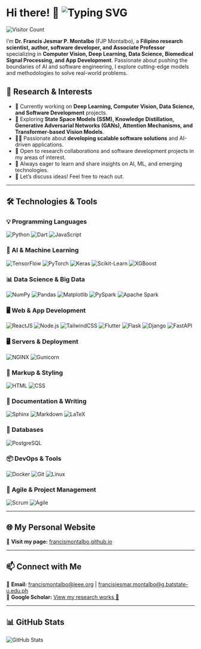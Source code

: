 # Hi there! 👋 ![Typing SVG](https://readme-typing-svg.herokuapp.com?font=Fira+Code&pause=1000&color=F7F7F7&width=435&lines=AI+Researcher+%7C+Software+Developer+%7C+Educator;Data+Scientist+%7C+Open-Source+Contributor;Deep+Learning+Enthusiast+%7C+ML+Engineer)

![Visitor Count](https://komarev.com/ghpvc/?username=francismontalbo&color=blue&style=flat-square)

I’m **Dr. Francis Jesmar P. Montalbo** (FJP Montalbo), a **Filipino research scientist, author, software developer, and Associate Professor** specializing in **Computer Vision, Deep Learning, Data Science, Biomedical Signal Processing, and App Development**. Passionate about pushing the boundaries of AI and software engineering, I explore cutting-edge models and methodologies to solve real-world problems.

## 🚀 Research & Interests  
- 🔭 Currently working on **Deep Learning, Computer Vision, Data Science, and Software Development** projects.  
- 🌱 Exploring **State Space Models (SSM), Knowledge Distillation, Generative Adversarial Networks (GANs), Attention Mechanisms, and Transformer-based Vision Models**.  
- 👨‍💻 Passionate about **developing scalable software solutions** and AI-driven applications.  
- 👯 Open to research collaborations and software development projects in my areas of interest.  
- 🤔 Always eager to learn and share insights on AI, ML, and emerging technologies.  
- 💬 Let’s discuss ideas! Feel free to reach out.  

---

## 🛠️ Technologies & Tools  

### **💡 Programming Languages**
![Python](https://img.shields.io/badge/Python-3776AB?style=for-the-badge&logo=python&logoColor=white)
![Dart](https://img.shields.io/badge/Dart-0175C2?style=for-the-badge&logo=dart&logoColor=white)
![JavaScript](https://img.shields.io/badge/JavaScript-F7DF1E?style=for-the-badge&logo=javascript&logoColor=black)

### **🧠 AI & Machine Learning**
![TensorFlow](https://img.shields.io/badge/TensorFlow-FF6F00?style=for-the-badge&logo=tensorflow&logoColor=white)
![PyTorch](https://img.shields.io/badge/PyTorch-EE4C2C?style=for-the-badge&logo=pytorch&logoColor=white)
![Keras](https://img.shields.io/badge/Keras-D00000?style=for-the-badge&logo=keras&logoColor=white)
![Scikit-Learn](https://img.shields.io/badge/Scikit--Learn-F7931E?style=for-the-badge&logo=scikit-learn&logoColor=white)
![XGBoost](https://img.shields.io/badge/XGBoost-FF6600?style=for-the-badge&logo=xgboost&logoColor=white)

### **📊 Data Science & Big Data**
![NumPy](https://img.shields.io/badge/NumPy-013243?style=for-the-badge&logo=numpy&logoColor=white)
![Pandas](https://img.shields.io/badge/Pandas-150458?style=for-the-badge&logo=pandas&logoColor=white)
![Matplotlib](https://img.shields.io/badge/Matplotlib-008080?style=for-the-badge&logo=matplotlib&logoColor=white)
![PySpark](https://img.shields.io/badge/PySpark-E25A1C?style=for-the-badge&logo=apache-spark&logoColor=white)
![Apache Spark](https://img.shields.io/badge/Apache_Spark-E25A1C?style=for-the-badge&logo=apache-spark&logoColor=white)

### **🖥️ Web & App Development**
![ReactJS](https://img.shields.io/badge/ReactJS-61DAFB?style=for-the-badge&logo=react&logoColor=black)
![Node.js](https://img.shields.io/badge/Node.js-339933?style=for-the-badge&logo=node.js&logoColor=white)
![TailwindCSS](https://img.shields.io/badge/TailwindCSS-06B6D4?style=for-the-badge&logo=tailwindcss&logoColor=white)
![Flutter](https://img.shields.io/badge/Flutter-02569B?style=for-the-badge&logo=flutter&logoColor=white)
![Flask](https://img.shields.io/badge/Flask-000000?style=for-the-badge&logo=flask&logoColor=white)
![Django](https://img.shields.io/badge/Django-092E20?style=for-the-badge&logo=django&logoColor=white)
![FastAPI](https://img.shields.io/badge/FastAPI-009688?style=for-the-badge&logo=fastapi&logoColor=white)

### **🖥️ Servers & Deployment**
![NGINX](https://img.shields.io/badge/NGINX-009639?style=for-the-badge&logo=nginx&logoColor=white)
![Gunicorn](https://img.shields.io/badge/Gunicorn-499848?style=for-the-badge&logo=gunicorn&logoColor=white)

### **🎨 Markup & Styling**
![HTML](https://img.shields.io/badge/HTML5-E34F26?style=for-the-badge&logo=html5&logoColor=white)
![CSS](https://img.shields.io/badge/CSS3-1572B6?style=for-the-badge&logo=css3&logoColor=white)

### **📖 Documentation & Writing**
![Sphinx](https://img.shields.io/badge/Sphinx-000000?style=for-the-badge&logo=sphinx&logoColor=white)
![Markdown](https://img.shields.io/badge/Markdown-000000?style=for-the-badge&logo=markdown&logoColor=white)
![LaTeX](https://img.shields.io/badge/LaTeX-008080?style=for-the-badge&logo=latex&logoColor=white)

### **💾 Databases**
![PostgreSQL](https://img.shields.io/badge/PostgreSQL-4169E1?style=for-the-badge&logo=postgresql&logoColor=white)

### **📦 DevOps & Tools**
![Docker](https://img.shields.io/badge/Docker-2496ED?style=for-the-badge&logo=docker&logoColor=white)
![Git](https://img.shields.io/badge/Git-F05032?style=for-the-badge&logo=git&logoColor=white)
![Linux](https://img.shields.io/badge/Linux-FCC624?style=for-the-badge&logo=linux&logoColor=black)

### **🚀 Agile & Project Management**
![Scrum](https://img.shields.io/badge/Scrum-6DB33F?style=for-the-badge&logo=scrumalliance&logoColor=white)
![Agile](https://img.shields.io/badge/Agile-0052CC?style=for-the-badge&logo=jira&logoColor=white)

---

## 🌐 My Personal Website  
🔗 **Visit my page:** [francismontalbo.github.io](https://francismontalbo.github.io/)

---

## 📫 Connect with Me  
📩 **Email:** [francismontalbo@ieee.org](mailto:francismontalbo@ieee.org) | [francisjesmar.montalbo@g.batstate-u.edu.ph](mailto:francisjesmar.montalbo@g.batstate-u.edu.ph)  
📖 **Google Scholar:** [View my research works 🚀](https://scholar.google.com/citations?user=PV8dJDkAAAAJ&hl=en&oi=ao)  

---

## 📊 GitHub Stats  
![GitHub Stats](https://github-readme-stats.vercel.app/api?username=francismontalbo&show_icons=true&theme=onedark)


